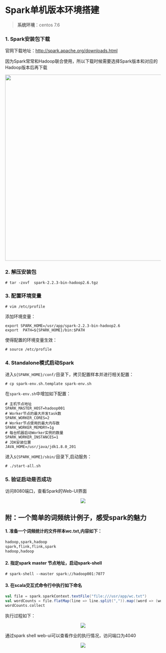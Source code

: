 # Spark单机版本环境搭建



>**系统环境**：centos 7.6
>



### 1. Spark安装包下载

官网下载地址：http://spark.apache.org/downloads.html

因为Spark常常和Hadoop联合使用，所以下载时候需要选择Spark版本和对应的Hadoop版本后再下载

<div align="center"> <img width="600px" src="https://github.com/heibaiying/BigData-Notes/blob/master/pictures/spark-download.png"/> </div>



### 2.  解压安装包

```shell
# tar -zxvf  spark-2.2.3-bin-hadoop2.6.tgz
```



### 3.  配置环境变量

```shell
# vim /etc/profile
```

添加环境变量：

```shell
export SPARK_HOME=/usr/app/spark-2.2.3-bin-hadoop2.6
export  PATH=${SPARK_HOME}/bin:$PATH
```

使得配置的环境变量生效：

```shell
# source /etc/profile
```



### 4. Standalone模式启动Spark

进入`${SPARK_HOME}/conf/`目录下，拷贝配置样本并进行相关配置：

```shell
# cp spark-env.sh.template spark-env.sh
```

在`spark-env.sh`中增加如下配置：

```shell
# 主机节点地址
SPARK_MASTER_HOST=hadoop001
# Worker节点的最大并发task数
SPARK_WORKER_CORES=2
# Worker节点使用的最大内存数
SPARK_WORKER_MEMORY=1g
# 每台机器启动Worker实例的数量
SPARK_WORKER_INSTANCES=1
# JDK安装位置
JAVA_HOME=/usr/java/jdk1.8.0_201
```

进入`${SPARK_HOME}/sbin/`目录下,启动服务：

```shell
# ./start-all.sh
```



### 5. 验证启动是否成功

访问8080端口，查看Spark的Web-UI界面

<div align="center"> <img  src="https://github.com/heibaiying/BigData-Notes/blob/master/pictures/spark-web-ui.png"/> </div>





## 附：一个简单的词频统计例子，感受spark的魅力

#### 1. 准备一个词频统计的文件样本wc.txt,内容如下：

```txt
hadoop,spark,hadoop
spark,flink,flink,spark
hadoop,hadoop
```

#### 2. 指定spark master 节点地址，启动spark-shell

```shell
# spark-shell --master spark://hadoop001:7077
```

#### 3. 在scala交互式命令行中执行如下命名

```scala
val file = spark.sparkContext.textFile("file:///usr/app/wc.txt")
val wordCounts = file.flatMap(line => line.split(",")).map((word => (word, 1))).reduceByKey(_ + _)
wordCounts.collect
```

执行过程如下：

<div align="center"> <img  src="https://github.com/heibaiying/BigData-Notes/blob/master/pictures/spark-shell.png"/> </div>

通过spark shell web-ui可以查看作业的执行情况，访问端口为4040

<div align="center"> <img  src="https://github.com/heibaiying/BigData-Notes/blob/master/pictures/spark-shell-web-ui.png"/> </div>
